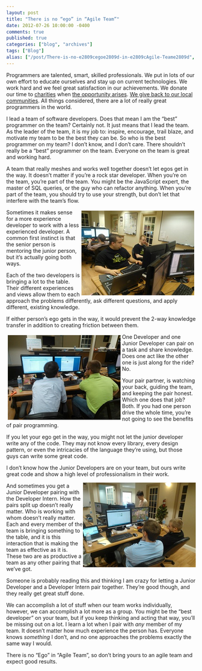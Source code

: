 ```yaml
---
layout: post
title: "There is no “ego” in “Agile Team”"
date: 2012-07-26 10:00:00 -0400
comments: true
published: true
categories: ["blog", "archives"]
tags: ["Blog"]
alias: ["/post/There-is-no-e2809cegoe2809d-in-e2809cAgile-Teame2809d", "/post/there-is-no-e2809cegoe2809d-in-e2809cagile-teame2809d"]
---
```

<!-- more -->



<p>Programmers are talented, smart, skilled professionals. We put in lots of our own effort to educate ourselves and stay up on current technologies. We work hard and we feel great satisfaction in our achievements. We donate our time to <a href="http://www.euclidbeach.org/">charities</a> when <a href="http://www.clevelandgivecamp.org/">the opportunity arises</a>. <a href="http://brendan.enrick.com/post/Developers-Give-Back.aspx">We give back to our local communities</a>. All things considered, there are a lot of really great programmers in the world.</p>  <p>I lead a team of software developers. Does that mean I am the “best” programmer on the team? Certainly not. It just means that I lead the team. As the leader of the team, it is my job to: inspire, encourage, trail blaze, and motivate my team to be the best they can be. So who is the best programmer on my team? I don’t know, and I don’t care. There shouldn’t really be a “best” programmer on the team. Everyone on the team is great and working hard. </p>  <p>A team that really meshes and works well together doesn’t let egos get in the way. It doesn’t matter if you’re a rock star developer. When you’re on the team, you’re part of the team. You might be the JavaScript expert, the master of SQL queries, or the guy who can refactor anything. When you’re part of the team, you should try to use your strength, but don’t let that interfere with the team’s flow.</p>  <p><a href="/images/files/WP_000518%5B5%5D.jpg"><img style="background-image: none; border-bottom: 0px; border-left: 0px; margin: 4px; padding-left: 0px; padding-right: 0px; display: inline; float: right; border-top: 0px; border-right: 0px; padding-top: 0px" title="WP_000518" border="0" alt="WP_000518" align="right" src="/images/files/WP_000518%5B5%5D_thumb.jpg" width="300" height="225" /></a>Sometimes it makes sense for a more experience developer to work with a less experienced developer. A common first instinct is that the senior person is mentoring the junior person, but it’s actually going both ways. </p>  <p>Each of the two developers is bringing a lot to the table. Their different experiences and views allow them to each approach the problems differently, ask different questions, and apply different, existing knowledge. </p>  <p>If either person’s ego gets in the way, it would prevent the 2-way knowledge transfer in addition to creating friction between them. </p>    <p><a href="/images/files/WP_000541%5B5%5D.jpg"><img style="background-image: none; border-bottom: 0px; border-left: 0px; margin: 4px; padding-left: 0px; padding-right: 0px; display: inline; float: left; border-top: 0px; border-right: 0px; padding-top: 0px" title="WP_000541" border="0" alt="WP_000541" align="left" src="/images/files/WP_000541%5B5%5D_thumb.jpg" width="300" height="225" /></a>One Developer and one Junior Developer can pair on a task and share knowledge. Does one act like the other one is just along for the ride? No. </p>  <p>Your pair partner, is watching your back, guiding the team, and keeping the pair honest. Which one does that job? Both. If you had one person drive the whole time, you’re not going to see the benefits of pair programming. </p>  <p>If you let your ego get in the way, you might not let the junior developer write any of the code. They may not know every library, every design pattern, or even the intricacies of the language they’re using, but those guys can write some great code.</p>  <p>I don’t know how the Junior Developers are on your team, but ours write great code and show a high level of professionalism in their work. </p>  <p><a href="/images/files/RichAndEric.jpg"><img style="background-image: none; border-bottom: 0px; border-left: 0px; padding-left: 0px; padding-right: 0px; display: inline; float: right; border-top: 0px; border-right: 0px; padding-top: 0px" title="RichAndEric" border="0" alt="RichAndEric" align="right" src="/images/files/RichAndEric_thumb.jpg" width="300" height="225" /></a>And sometimes you get a Junior Developer pairing with the Developer Intern. How the pairs split up doesn’t really matter. Who is working with whom doesn’t really matter. Each and every member of the team is bringing something to the table, and it is this interaction that is making the team as effective as it is. These two are as productive a team as any other pairing that we’ve got. </p>  <p>Someone is probably reading this and thinking I am crazy for letting a Junior Developer and a Developer Intern pair together. They’re good though, and they really get great stuff done.</p>  <p>We can accomplish a lot of stuff when our team works individually, however, we can accomplish a lot more as a group. You might be the “best developer” on your team, but if you keep thinking and acting that way, you’ll be missing out on a lot. I learn a lot when I pair with <em>any</em> member of my team. It doesn’t matter how much experience the person has. Everyone knows <em>something</em> I don’t, and no one approaches the problems exactly the same way I would.</p>          <p>There is no “Ego” in “Agile Team”, so don’t bring yours to an agile team and expect good results.</p>
